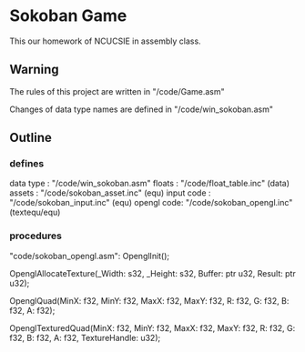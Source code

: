 # Sokoban Game

This our homework of NCUCSIE in assembly class.

## Warning

The rules of this project are written in "/code/Game.asm"

Changes of data type names are defined in "/code/win_sokoban.asm"

## Outline

### defines

data type  : "/code/win_sokoban.asm"
floats     : "/code/float_table.inc"    (data)
assets     : "/code/sokoban_asset.inc"  (equ)
input code : "/code/sokoban_input.inc"  (equ)
opengl code: "/code/sokoban_opengl.inc" (textequ/equ)

### procedures

"code/sokoban_opengl.asm":
OpenglInit();

OpenglAllocateTexture(_Width: s32, _Height: s32, Buffer: ptr u32, Result: ptr u32);

OpenglQuad(MinX: f32, MinY: f32, MaxX: f32, MaxY: f32, R: f32, G: f32, B: f32, A: f32);

OpenglTexturedQuad(MinX: f32, MinY: f32, MaxX: f32, MaxY: f32, R: f32, G: f32, B: f32, A: f32, TextureHandle: u32);


